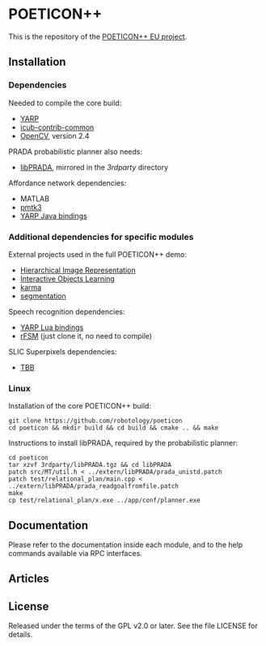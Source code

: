 POETICON++
==========

This is the repository of the [POETICON++ EU project](http://www.poeticon.eu).

## Installation

### Dependencies

Needed to compile the core build:
- [YARP](https://github.com/robotology/yarp)
- [icub-contrib-common](https://github.com/robotology/icub-contrib-common)
- [OpenCV](http://opencv.org/downloads.html), version 2.4

PRADA probabilistic planner also needs:
- [libPRADA](http://www.informatik.uni-hamburg.de/ML/contents/people/lang/private/prada/), mirrored in the *3rdparty* directory

Affordance network dependencies:
- MATLAB
- [pmtk3](https://github.com/probml/pmtk3)
- [YARP Java bindings](http://www.yarp.it/yarp_swig.html)

### Additional dependencies for specific modules

External projects used in the full POETICON++ demo:
- [Hierarchical Image Representation](https://github.com/robotology/himrep)
- [Interactive Objects Learning](https://github.com/robotology/iol)
- [karma](https://github.com/robotology/karma)
- [segmentation](https://github.com/robotology/segmentation)

Speech recognition dependencies:
- [YARP Lua bindings](http://wiki.icub.org/yarpdoc/yarp_swig.html)
- [rFSM](https://github.com/kmarkus/rFSM) (just clone it, no need to compile)

SLIC Superpixels dependencies:
- [TBB](https://www.threadingbuildingblocks.org/)

### Linux

Installation of the core POETICON++ build:

    git clone https://github.com/robotology/poeticon
    cd poeticon && mkdir build && cd build && cmake .. && make

Instructions to install libPRADA, required by the probabilistic planner:

    cd poeticon
    tar xzvf 3rdparty/libPRADA.tgz && cd libPRADA
    patch src/MT/util.h < ../extern/libPRADA/prada_unistd.patch
    patch test/relational_plan/main.cpp < ../extern/libPRADA/prada_readgoalfromfile.patch
    make
    cp test/relational_plan/x.exe ../app/conf/planner.exe

## Documentation

Please refer to the documentation inside each module, and to the help commands available via RPC interfaces.

## Articles

## License

Released under the terms of the GPL v2.0 or later. See the file LICENSE for details.
